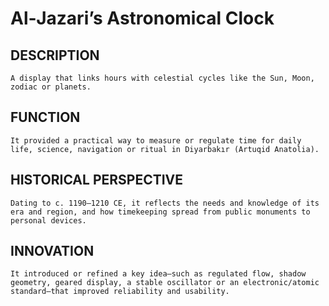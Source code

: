 # Al‑Jazari’s Astronomical Clock

## DESCRIPTION
    A display that links hours with celestial cycles like the Sun, Moon, zodiac or planets.

## FUNCTION
    It provided a practical way to measure or regulate time for daily life, science, navigation or ritual in Diyarbakır (Artuqid Anatolia).

## HISTORICAL PERSPECTIVE
    Dating to c. 1190–1210 CE, it reflects the needs and knowledge of its era and region, and how timekeeping spread from public monuments to personal devices.

## INNOVATION
    It introduced or refined a key idea—such as regulated flow, shadow geometry, geared display, a stable oscillator or an electronic/atomic standard—that improved reliability and usability.

